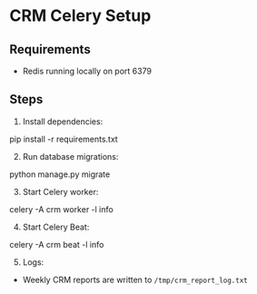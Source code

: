 # CRM Celery Setup

## Requirements
- Redis running locally on port 6379

## Steps
1. Install dependencies:

pip install -r requirements.txt

2. Run database migrations:

python manage.py migrate

3. Start Celery worker:

celery -A crm worker -l info

4. Start Celery Beat:

celery -A crm beat -l info

5. Logs:
- Weekly CRM reports are written to `/tmp/crm_report_log.txt`
